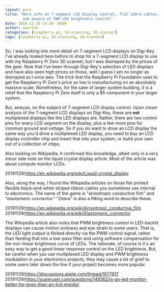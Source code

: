 ```yaml
---
layout: post
title: "More info on 7-segment LCD display control, flat zebra cables,
        and beware of PWM LED brightness control"
date: 2019-11-29 14:28 -0600
author: quorten
categories: [raspberry-pi, 3d-scanning, 3d-scanner]
tags: [raspberry-pi, 3d-scanning, 3d-scanner]
---
```


So, I was looking into more detail on 7-segment LCD displays on
Digi-Key.  I've already looked here before to shop for a 7-segment LCD
display to use with my Raspberry Pi Zero 3D scanner, but I was
dismayed by the prices of the gear.  Now that I've been through
Digi-Key's selection of LED displays and have also seen high prices on
those, well I guess I am no longer as dismayed as I once aws.  The
trick that the Raspberry Pi Foundation uses to get the Raspberry Pi
Zero's price so low is manufacturing on an absolutely massive scale.
Nonetheless, for the sake of larger system building, it is a relief
that the Raspberry Pi Zero itself is only a $5 component in your
larger system.

But, anwyas, on the subject of 7-segment LCD display control.  Upon
closer analysis of the 7-segment LCD displays on Digi-Key, these are
**not** multiplexed displays like the LED displays are.  Rather, there
are two control pins for every LCD segment on the display, plus a few
more pins for common ground and voltage.  So if you do want to drive
an LCD display the same way you'd drive a multiplexed LED display, you
need to buy an LCD display controller chip and insert that into your
system, or build your own out of a collection of chips.

Also looking on Wikipedia, it confirmed this knowledge, albeit only in
a very minor side note on the liquid crystal display article.  Most of
the article was about compute monitor LCDs.

20191129/https://en.wikipedia.org/wiki/Liquid-crystal_display

<!-- more -->

Also, along the way, I found the Wikipedia articles on those flat
printed flexible black-and-white striped ribbon cables you sometimes
see internal to electronics.  The name of the game is "anisotropic
conductive film" and "elastomeric connector."  "Zebra" is also a
fitting word to describe these.

20191129/https://en.wikipedia.org/wiki/Anisotropic_conductive_film  
20191129/https://en.wikipedia.org/wiki/Elastomeric_connector

The Wikipedia article also notes that PWM brightness control in
LED-backlit displays can cause motion sickness and eye strain to some
users.  That is, the LED light output is flicked directly via the PWM
control signal, rather than feeding that into a low-pass filter and
using software compensation for the non-linear brightness curve of
LEDs.  The rationale, of course is it's an easy way to get a good
linear response control on the LED brightness.  But, be careful when
you use multiplexed LED display and PWM brightness modulation in your
electronics projects, they may cause a lot of grief to some users
later down the line if your project becomes more popular.

20191129/https://discussions.apple.com/thread/1677617  
20191129/https://superuser.com/questions/149362/is-an-led-monitor-better-for-eyes-than-an-lcd-monitor
